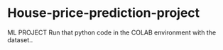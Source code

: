 # House-price-prediction-project
ML PROJECT 
Run that python code in the COLAB environment with the dataset..

